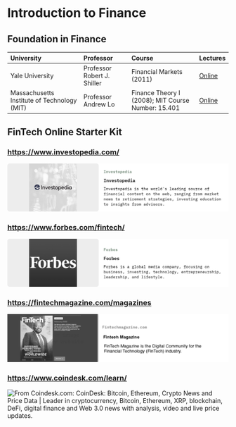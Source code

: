 # Introduction to Finance

## Foundation in Finance


| University | Professor | Course  | Lectures |
|:--- |:--- |:--- |:--- |
| Yale University | Professor Robert J. Shiller | Financial Markets (2011) | [Online](https://oyc.yale.edu/economics/econ-252) |
| Massachusetts Institute of Technology (MIT) | Professor Andrew Lo | Finance Theory I (2008); MIT Course Number: 15.401 | [Online](https://ocw.mit.edu/courses/sloan-school-of-management/15-401-finance-theory-i-fall-2008/#) |


## FinTech Online Starter Kit

### https://www.investopedia.com/
![From Investopedia: Investopedia | Investopedia is the world's leading source of financial content on the web, ranging from market news to retirement strategies, investing education to insights from advisors.](Resources/Images/link-previews/2022-02-27-Investopedia-Investopedia.png) 

### https://www.forbes.com/fintech/
![From Forbes: Forbes | Forbes is a global media company, focusing on business, investing, technology, entrepreneurship, leadership, and lifestyle.](Resources/Images/link-previews/2022-02-27-Forbes-Forbes.png) 

### https://fintechmagazine.com/magazines
![From Fintechmagazine.com:  | ](Resources/Images/link-previews/2022-02-27-Fintechmagazine.com-.png) 

### https://www.coindesk.com/learn/
![From Coindesk.com: CoinDesk: Bitcoin, Ethereum, Crypto News and Price Data | Leader in cryptocurrency, Bitcoin, Ethereum, XRP, blockchain, DeFi, digital finance and Web 3.0 news with analysis, video and live price updates.](Resources/Images/link-previews/2022-02-27-Coindesk.com-CoinDesk_Bitcoin,_Ethereum,_C….png) 


